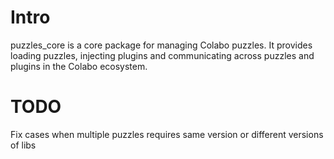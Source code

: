 # Intro

puzzles_core is a core package for managing Colabo puzzles. It provides loading puzzles, injecting plugins and communicating across puzzles and plugins in the Colabo ecosystem.

# TODO

Fix cases when multiple puzzles requires same version or different versions of libs
